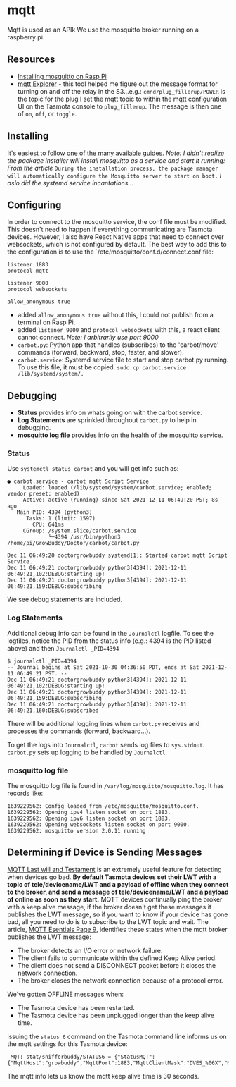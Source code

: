# mqtt
Mqtt is used as an APIk
We use the mosquitto broker running on a raspberry pi.
## Resources
- [Installing mosquitto on Rasp Pi](https://pimylifeup.com/raspberry-pi-mosquitto-mqtt-server/)
- [mqtt Explorer](http://mqtt-explorer.com/) - this tool helped me figure out the message format for turning on and off the relay in the S3...e.g.: `cmnd/plug_fillerup/POWER` is the topic for the plug I set the mqtt topic to within the mqtt configuration UI on the Tasmota console to  `plug_fillerup`.  The message is then one of `on`, `off`, or `toggle`.
## Installing
It's easiest to follow [one of the many available guides](https://pimylifeup.com/raspberry-pi-mosquitto-mqtt-server/). _Note: I didn't realize the package installer will install mosquitto as a service and start it running: From the article_ `During the installation process, the package manager will automatically configure the Mosquitto server to start on boot.` _I aslo did the systemd service incantations..._
## Configuring
 In order to connect to the mosquitto service, the conf file must be modified.  This doesn't need to happen if everything communicating are Tasmota devices.  However, I also have React Native apps that need to connect over websockets, which is not configured by default.  The best way to add this to the configuration is to  use the `/etc/mosquitto/conf.d/connect.conf file:
```
listener 1883
protocol mqtt

listener 9000
protocol websockets

allow_anonymous true
```
- added `allow_anonymous true` without this, I could not publish from a terminal on Rasp Pi.
- added `listener 9000` and `protocol websockets` with this, a react client cannot connect.  _Note: I arbitrarily use port 9000_
- `carbot.py`: Python app that handles (subscribes) to the 'carbot/move' commands (forward, backward, stop, faster, and slower).
- `carbot.service`: Systemd service file to start and stop carbot.py running.  To use this file, it must be copied.  `sudo cp carbot.service /lib/systemd/system/.`
## Debugging
- __Status__ provides info on whats going on with the carbot service.
- __Log Statements__ are sprinkled throughout `carbot.py` to help in debugging.
- __mosquitto log file__ provides info on the health of the mosquitto service.

### Status
Use `systemctl status carbot` and you will get info such as:
```
● carbot.service - carbot mqtt Script Service
     Loaded: loaded (/lib/systemd/system/carbot.service; enabled; vendor preset: enabled)
     Active: active (running) since Sat 2021-12-11 06:49:20 PST; 8s ago
   Main PID: 4394 (python3)
      Tasks: 1 (limit: 1597)
        CPU: 641ms
     CGroup: /system.slice/carbot.service
             └─4394 /usr/bin/python3 /home/pi/GrowBuddy/Doctor/carbot/carbot.py

Dec 11 06:49:20 doctorgrowbuddy systemd[1]: Started carbot mqtt Script Service.
Dec 11 06:49:21 doctorgrowbuddy python3[4394]: 2021-12-11 06:49:21,102:DEBUG:starting up!
Dec 11 06:49:21 doctorgrowbuddy python3[4394]: 2021-12-11 06:49:21,159:DEBUG:subscribing
```
We see debug statements are included.

### Log Statements
Additional debug info can be found in the `Journalctl` logfile.  To see the logfiles, notice the PID from the status info (e.g.: 4394 is the PID listed above) and then `Journalctl _PID=4394`
```
$ journalctl _PID=4394
-- Journal begins at Sat 2021-10-30 04:36:50 PDT, ends at Sat 2021-12-11 06:49:21 PST. --
Dec 11 06:49:21 doctorgrowbuddy python3[4394]: 2021-12-11 06:49:21,102:DEBUG:starting up!
Dec 11 06:49:21 doctorgrowbuddy python3[4394]: 2021-12-11 06:49:21,159:DEBUG:subscribing
Dec 11 06:49:21 doctorgrowbuddy python3[4394]: 2021-12-11 06:49:21,160:DEBUG:subscribed
```
There will be additional logging lines when `carbot.py` receives and processes the commands (forward, backward...).

To get the logs into `Journalctl`, `carbot` sends log files to `sys.stdout`.
`carbot.py` sets up logging to be handled by `Journalctl`.
### mosquitto log file
The mosquitto log file is found in `/var/log/mosquitto/mosquitto.log`.  It has records like:
```
1639229562: Config loaded from /etc/mosquitto/mosquitto.conf.
1639229562: Opening ipv4 listen socket on port 1883.
1639229562: Opening ipv6 listen socket on port 1883.
1639229562: Opening websockets listen socket on port 9000.
1639229562: mosquitto version 2.0.11 running
```
## Determining if Device is Sending Messages
[MQTT Last will and Testament](https://www.hivemq.com/blog/mqtt-essentials-part-9-last-will-and-testament/) is an extremely useful feature for detecting when devices go bad.
__By default Tasmota devices set their LWT with a topic of tele/devicename/LWT and a payload of offline when they connect to the broker, and send a message of tele/devicename/LWT and a payload of online as soon as they start.__
MQTT devices continually ping the broker with a keep alive message, if the broker doesn't get these messages it publishes the LWT message, so if you want to know if your device has gone bad, all you need to do is to subscribe to the LWT topic and wait. The article, [MQTT Esentials Page 9](https://www.hivemq.com/blog/mqtt-essentials-part-9-last-will-and-testament/), identifies these states when the mqtt broker publishes the LWT message:

- The broker detects an I/O error or network failure.
- The client fails to communicate within the defined Keep Alive period.
- The client does not send a DISCONNECT packet before it closes the network connection.
- The broker closes the network connection because of a protocol error.

We've gotten OFFLINE messages when:
- The Tasmota device has been restarted.
- The Tasmota device has been unplugged longer than the keep alive time.


issuing the `status 6` command on the Tasmota command line informs us on the mqtt settings for this Tasmota device:
```
 MQT: stat/snifferbuddy/STATUS6 = {"StatusMQT":{"MqttHost":"growbuddy","MqttPort":1883,"MqttClientMask":"DVES_%06X","MqttClient":"DVES_25EEA5","MqttUser":"DVES_USER","MqttCount":1,"MAX_PACKET_SIZE":1200,"KEEPALIVE":30,"SOCKET_TIMEOUT":4}}
 ```
The mqtt info lets us know the mqtt keep alive time is 30 seconds.